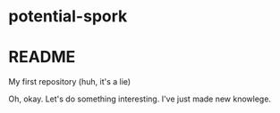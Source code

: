 # potential-spork
# README

My first repository (huh, it's a lie)

Oh, okay. Let's do something interesting.
I've just made new knowlege.
